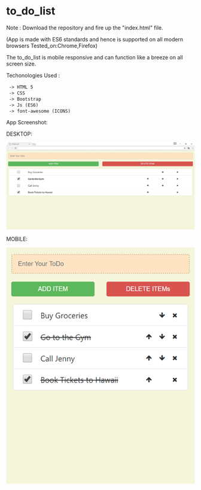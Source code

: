 


# to_do_list

Note : Download the repository and fire up the "index.html" file.

(App is made with ES6 standards and hence is supported on all modern browsers Tested_on:Chrome,Firefox)

The to_do_list is mobile responsive and can function like a breeze on all screen size.

Techonologies Used :

     -> HTML 5
     -> CSS
     -> Bootstrap
     -> Js (ES6)
     -> font-awesome (ICONS)

App Screenshot:

DESKTOP:


![Alt text](https://github.com/divyankkarolia97/to_do_list/blob/master/SCREENSHOTS/Screenshot(Desktop).jpg "Screenshot(Desktop)")

MOBILE:


![Alt text](https://github.com/divyankkarolia97/to_do_list/blob/master/SCREENSHOTS/Screenshot(Mobile).PNG "Screenshot(Desktop)")

